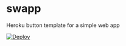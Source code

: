 # swapp
Heroku button template for a simple web app


<a href="https://heroku.com/deploy">
  <img src="https://www.herokucdn.com/deploy/button.png" alt="Deploy">
</a>
